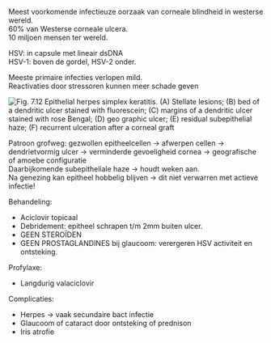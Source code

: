 Meest voorkomende infectieuze oorzaak van corneale blindheid in westerse wereld.  
60% van Westerse corneale ulcera.  
10 miljoen mensen ter wereld.
 
HSV: in capsule met lineair dsDNA  
HSV-1: boven de gordel, HSV-2 onder.
 
Meeste primaire infecties verlopen mild.  
Reactivaties door stressoren kunnen meer schade geven

![Fig. 7.12 Epithelial herpes simplex keratitis. (A) Stellate lesions; (B) bed of a dendritic ulcer stained with fluorescein; (C) margins of a dendritic ulcer stained with rose Bengal; (D) geo graphic ulcer; (E) residual subepithelial haze; (F) recurrent ulceration after a corneal graft ](Exported%20image%2020241130080525-0.png)  

Patroon grofweg: gezwollen epitheelcellen -> afwerpen cellen -> dendrietvormig ulcer -> verminderde gevoeligheid cornea -> geografische of amoebe configuratie  
Daarbijkomende subepitheliale haze -> houdt weken aan.  
Na genezing kan epitheel hobbelig blijven -> dit niet verwarren met actieve infectie!
 
Behandeling:

- Aciclovir topicaal
- Debridement: epitheel schrapen t/m 2mm buiten ulcer.
- GEEN STEROÏDEN
- GEEN PROSTAGLANDINES bij glaucoom: verergeren HSV activiteit en ontsteking.
 
Profylaxe:

- Langdurig valaciclovir
 
Complicaties:

- Herpes -> vaak secundaire bact infectie
- Glaucoom of cataract door ontsteking of prednison
- Iris atrofie